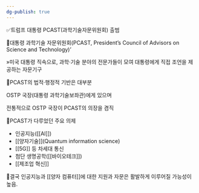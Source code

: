 ```yaml
---
dg-publish: true
---
```


✅트럼프 대통령 PCAST(과학기술자문위원회) 출범

📌대통령 과학기술 자문위원회(PCAST, President’s Council of Advisors on Science and Technology)’

»미국 대통령 직속으로, 과학·기술 분야의 전문가들이 모여 대통령에게 직접 조언을 제공하는 자문기구

📌PCAST의 법적·행정적 기반은 대부분 

OSTP 국장(대통령 과학기술보좌관)에게 있으며

전통적으로 OSTP 국장이 PCAST의 의장을 겸직

📌PCAST가 다루었던 주요 의제
- 인공지능([[AI]])
- [[양자기술]](Quantum information science)
- [[5G]] 등 차세대 통신
- 첨단 생명공학([[바이오테크]])
- [[제조업 혁신]]

📌결국 인공지능과 [[양자 컴퓨터]]에 대한 지원과 자문은 활발하게 이루어질 가능성이 높음.